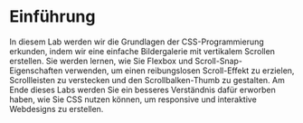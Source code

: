 # Einführung

In diesem Lab werden wir die Grundlagen der CSS-Programmierung erkunden, indem wir eine einfache Bildergalerie mit vertikalem Scrollen erstellen. Sie werden lernen, wie Sie Flexbox und Scroll-Snap-Eigenschaften verwenden, um einen reibungslosen Scroll-Effekt zu erzielen, Scrollleisten zu verstecken und den Scrollbalken-Thumb zu gestalten. Am Ende dieses Labs werden Sie ein besseres Verständnis dafür erworben haben, wie Sie CSS nutzen können, um responsive und interaktive Webdesigns zu erstellen.
